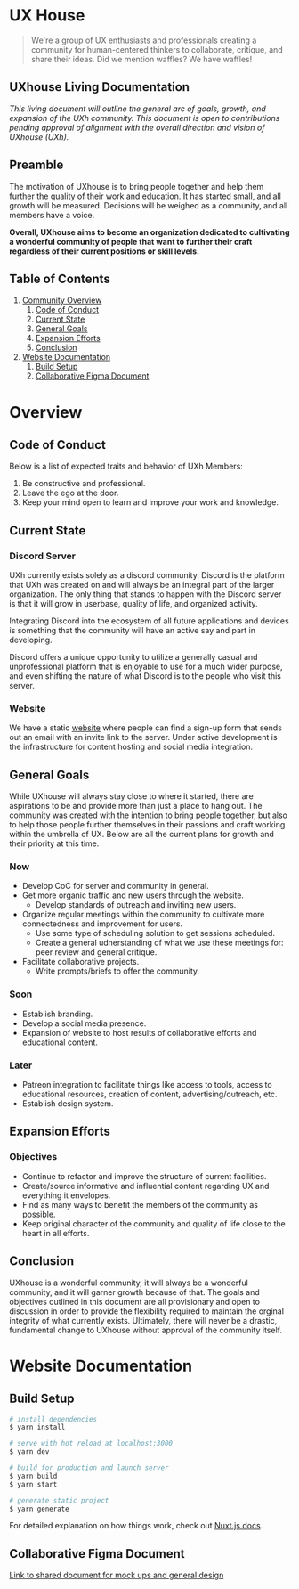 # UX House

> We're a group of UX enthusiasts and professionals creating a community for human-centered thinkers to collaborate, critique, and share their ideas. Did we mention waffles? We have waffles!

## UXhouse Living Documentation

*This living document will outline the general arc of goals, growth, and expansion of the UXh community. This document is open to contributions pending approval of alignment with the overall direction and vision of UXhouse (UXh).*

## Preamble

The motivation of UXhouse is to bring people together and help them further the quality of their work and education. It has started small, and all growth will be measured. Decisions will be weighed as a community, and all members have a voice.

**Overall, UXhouse aims to become an organization dedicated to cultivating a wonderful community of people that want to further their craft regardless of their current positions or skill levels.**

## Table of Contents

1. [Community Overview](#overview)
    1. [Code of Conduct](#code-of-conduct)
    1. [Current State](#current-state)
    1. [General Goals](#general-goals)
    1. [Expansion Efforts](#expansion-efforts)
    1. [Conclusion](#conclusion)
1. [Website Documentation](#website-documentation)
    1. [Build Setup](#build-setup)
    1. [Collaborative Figma Document](#collaborative-figma-document)

# Overview

## Code of Conduct

Below is a list of expected traits and behavior of UXh Members:

1. Be constructive and professional.
1. Leave the ego at the door.
1. Keep your mind open to learn and improve your work and knowledge.

## Current State

### Discord Server

UXh currently exists solely as a discord community. Discord is the platform that UXh was created on and will always be an integral part of the larger organization. The only thing that stands to happen with the Discord server is that it will grow in userbase, quality of life, and organized activity.

Integrating Discord into the ecosystem of all future applications and devices is something that the community will have an active say and part in developing.

Discord offers a unique opportunity to utilize a generally casual and unprofessional platform that is enjoyable to use for a much wider purpose, and even shifting the nature of what Discord is to the people who visit this server.

### Website

We have a static [website](https://uxhouse.co) where people can find a sign-up form that sends out an email with an invite link to the server. Under active development is the infrastructure for content hosting and social media integration.

## General Goals

While UXhouse will always stay close to where it started, there are aspirations to be and provide more than just a place to hang out. The community was created with the intention to bring people together, but also to help those people further themselves in their passions and craft working within the umbrella of UX. Below are all the current plans for growth and their priority at this time.

### Now

* Develop CoC for server and community in general.
* Get more organic traffic and new users through the website.
    * Develop standards of outreach and inviting new users.
* Organize regular meetings within the community to cultivate more connectedness and improvement for users.
    * Use some type of scheduling solution to get sessions scheduled.
    * Create a general udnerstanding of what we use these meetings for: peer review and general critique.
* Facilitate collaborative projects.
    * Write prompts/briefs to offer the community.

### Soon

* Establish branding.
* Develop a social media presence.
* Expansion of website to host results of collaborative efforts and educational content.

### Later

* Patreon integration to facilitate things like access to tools, access to educational resources, creation of content, advertising/outreach, etc.
* Establish design system.

## Expansion Efforts

### Objectives

* Continue to refactor and improve the structure of current facilities.
* Create/source informative and influential content regarding UX and everything it envelopes.
* Find as many ways to benefit the members of the community as possible.
* Keep original character of the community and quality of life close to the heart in all efforts.

## Conclusion

UXhouse is a wonderful community, it will always be a wonderful community, and it will garner growth because of that. The goals and objectives outlined in this document are all provisionary and open to discussion in order to provide the flexibility required to maintain the orginal integrity of what currently exists. Ultimately, there will never be a drastic, fundamental change to UXhouse without approval of the community itself.

# Website Documentation

## Build Setup

``` bash
# install dependencies
$ yarn install

# serve with hot reload at localhost:3000
$ yarn dev

# build for production and launch server
$ yarn build
$ yarn start

# generate static project
$ yarn generate
```

For detailed explanation on how things work, check out [Nuxt.js docs](https://nuxtjs.org).

## Collaborative Figma Document

[Link to shared document for mock ups and general design](https://www.figma.com/file/RRo6fjVoLTAeljvRXXbKtb/UX-House-Site?node-id=0%3A1)
